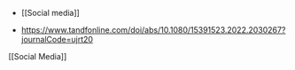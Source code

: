   - [[Social media]]

  - https://www.tandfonline.com/doi/abs/10.1080/15391523.2022.2030267?journalCode=ujrt20

[[Social Media]]